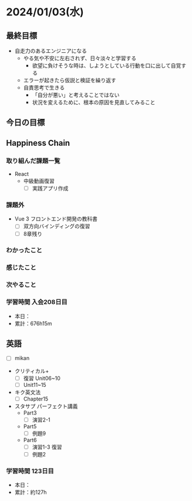 # 2024/01/03(水)

## 最終目標

- 自走力のあるエンジニアになる
  - やる気や不安に左右されず、日々淡々と学習する
    - 欲望に負けそうな時は、しようとしている行動を口に出して自覚する
  - エラーが起きたら仮説と検証を繰り返す
  - 自責思考で生きる
    - 「自分が悪い」と考えることではない
    - 状況を変えるために、根本の原因を見直してみること

## 今日の目標

## Happiness Chain

### 取り組んだ課題一覧

- React
  - 中級動画復習
    - [ ] 実践アプリ作成

### 課題外

- Vue 3 フロントエンド開発の教科書
  - [ ] 双方向バインディングの復習
  - [ ] 8章残り

### わかったこと

### 感じたこと

### 次やること

### 学習時間 入会208日目

- 本日：
- 累計：676h15m

## 英語

- [ ] mikan
- クリティカル+
  - [ ] 復習 Unit06~10
  - [ ] Unit11~15

- キク英文法
  - [ ] Chapter15

- スタサプ パーフェクト講義
  - Part3
    - [ ] 演習2-1
  - Part5
    - [ ] 例題9
  - Part6
    - [ ] 演習1-3 復習
    - [ ] 例題2

### 学習時間 123日目

- 本日：
- 累計：約127h
